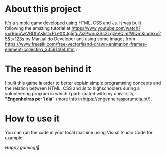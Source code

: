 # About this project
It's a simple game developed using HTML, CSS and Js.
It was built following the amazing tutorial at https://www.youtube.com/watch?v=r9buAwVBDhA&list=PLeXXJg5jfu7xzPwnu3Sc3LgzeVQtmfWQm&index=25&t=123s by Manual do Developer and using some images from https://www.freepik.com/free-vector/hand-drawn-animation-frames-element-collection_33591464.htm .

# The reason behind it
I built this game in order to better explain simple programming concepts and the relation between HTML, CSS and Js to highschoolers during a volunteering program in which I participated with my university, **"Engenheiras por 1 dia"** (more info in https://engenheirasporumdia.pt/).

# How to use it
You can run the code in your local machine using Visual Studio Code for example.

*Happy gaming!👋*
